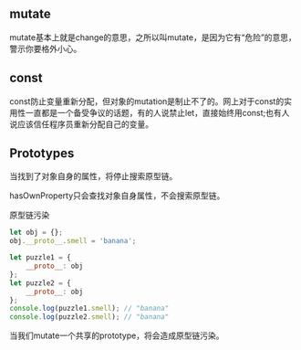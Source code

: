 ## mutate

mutate基本上就是change的意思，之所以叫mutate，是因为它有“危险”的意思，警示你要格外小心。

## const 

const防止变量重新分配，但对象的mutation是制止不了的。网上对于const的实用性一直都是一个备受争议的话题，有的人说禁止let，直接始终用const;也有人说应该信任程序员重新分配自己的变量。

## Prototypes

当找到了对象自身的属性，将停止搜索原型链。

hasOwnProperty只会查找对象自身属性，不会搜索原型链。

原型链污染
```js
let obj = {};
obj.__proto__.smell = 'banana';

let puzzle1 = {
	__proto__: obj
};
let puzzle2 = {
	__proto__: obj
};
console.log(puzzle1.smell);	// "banana"
console.log(puzzle2.smell);	// "banana"
```
当我们mutate一个共享的prototype，将会造成原型链污染。